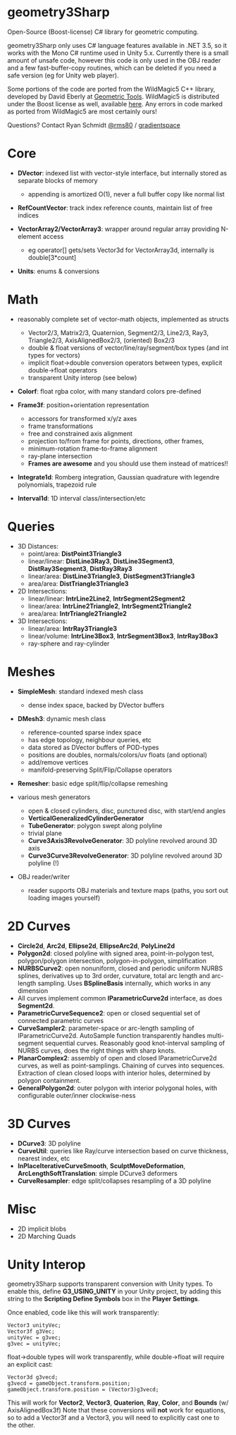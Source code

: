 # geometry3Sharp

Open-Source (Boost-license) C# library for geometric computing. 

geometry3Sharp only uses C# language features available in .NET 3.5, so it works with the Mono C# runtime used in Unity 5.x. Currently there is a small amount of unsafe code, however this code is only used in the OBJ reader and a few fast-buffer-copy routines, which can be deleted if you need a safe version (eg for Unity web player).

Some portions of the code are ported from the WildMagic5 C++ library, developed by David Eberly at [Geometric Tools](https://www.geometrictools.com/). WildMagic5 is distributed under the Boost license as well, available [here](https://www.geometrictools.com/Downloads/Downloads.html). Any errors in code marked as ported from WildMagic5 are most certainly ours!

Questions? Contact Ryan Schmidt [@rms80](http://www.twitter.com/rms80) / [gradientspace](http://www.gradientspace.com)


# Core

- **DVector**: indexed list with vector-style interface, but internally stored as separate blocks of memory
    - appending is amortized O(1), never a full buffer copy like normal list

- **RefCountVector**: track index reference counts, maintain list of free indices

- **VectorArray2/VectorArray3**: wrapper around regular array providing N-element access
    - eg operator[] gets/sets Vector3d for VectorArray3d, internally is double[3*count]

- **Units**: enums & conversions

# Math

- reasonably complete set of vector-math objects, implemented as structs
    - Vector2/3, Matrix2/3, Quaternion, Segment2/3, Line2/3, Ray3, Triangle2/3, AxisAlignedBox2/3, (oriented) Box2/3
    - double & float versions of vector/line/ray/segment/box types (and int types for vectors)
    - implicit float->double conversion operators between types, explicit double->float operators
    - transparent Unity interop (see below)

- **Colorf**: float rgba color, with many standard colors pre-defined

- **Frame3f**: position+orientation representation
    - accessors for transformed x/y/z axes 
    - frame transformations
    - free and constrained axis alignment
    - projection to/from frame for points, directions, other frames, 
    - minimum-rotation frame-to-frame alignment
    - ray-plane intersection
    - **Frames are awesome** and you should use them instead of matrices!!

- **Integrate1d**: Romberg integration, Gaussian quadrature with legendre polynomials, trapezoid rule
- **Interval1d**: 1D interval class/intersection/etc

# Queries

- 3D Distances: 
    - point/area: **DistPoint3Triangle3**
    - linear/linear: **DistLine3Ray3**, **DistLine3Segment3**,  **DistRay3Segment3**, **DistRay3Ray3**
    - linear/area: **DistLine3Triangle3**, **DistSegment3Triangle3**
    - area/area: **DistTriangle3Triangle3**
- 2D Intersections: 
    - linear/linear: **IntrLine2Line2**, **IntrSegment2Segment2**
    - linear/area: **IntrLine2Triangle2**, **IntrSegment2Triangle2**
    - area/area: **IntrTriangle2Triangle2**
- 3D Intersections: 
    - linear/area: **IntrRay3Triangle3**
    - linear/volume: **IntrLine3Box3**, **IntrSegment3Box3**, **IntrRay3Box3**
    - ray-sphere and ray-cylinder


# Meshes

- **SimpleMesh**: standard indexed mesh class
    - dense index space, backed by DVector buffers

- **DMesh3**: dynamic mesh class
    - reference-counted sparse index space
    - has edge topology, neighbour queries, etc
    - data stored as DVector buffers of POD-types
    - positions are doubles, normals/colors/uv floats  (and optional)
    - add/remove vertices
    - manifold-preserving Split/Flip/Collapse operators
    
- **Remesher**: basic edge split/flip/collapse remeshing

- various mesh generators
    - open & closed cylinders, disc, punctured disc, with start/end angles
    - **VerticalGeneralizedCylinderGenerator**
    - **TubeGenerator**: polygon swept along polyline
    - trivial plane
    - **Curve3Axis3RevolveGenerator**: 3D polyline revolved around 3D axis
    - **Curve3Curve3RevolveGenerator**: 3D polyline revolved around 3D polyline (!)
    
- OBJ reader/writer 
    - reader supports OBJ materials and texture maps (paths, you sort out loading images yourself)


# 2D Curves

- **Circle2d**, **Arc2d**, **Ellipse2d**, **EllipseArc2d**, **PolyLine2d** 
- **Polygon2d**: closed polyline with signed area, point-in-polygon test, polygon/polygon intersection, polygon-in-polygon, simplification
- **NURBSCurve2**: open nonuniform, closed and periodic uniform NURBS splines, derivatives up to 3rd order, curvature, total arc length and arc-length sampling. Uses **BSplineBasis** internally, which works in any dimension
- All curves implement common **IParametricCurve2d** interface, as does **Segment2d**.
- **ParametricCurveSequence2**: open or closed sequential set of connected parametric curves
- **CurveSampler2**: parameter-space or arc-length sampling of IParametricCurve2d. AutoSample function transparently handles multi-segment sequential curves. Reasonably good knot-interval sampling of NURBS curves, does the right things with sharp knots.
- **PlanarComplex2**: assembly of open and closed IParametricCurve2d curves, as well as point-samplings. Chaining of curves into sequences. Extraction of clean closed loops with interior holes, determined by polygon containment. 
- **GeneralPolygon2d**: outer polygon with interior polygonal holes, with configurable outer/inner clockwise-ness


# 3D Curves

- **DCurve3**: 3D polyline
- **CurveUtil**: queries like Ray/curve intersection based on curve thickness, nearest index, etc
- **InPlaceIterativeCurveSmooth**, **SculptMoveDeformation**, **ArcLengthSoftTranslation**: simple DCurve3 deformers
- **CurveResampler**: edge split/collapses resampling of a 3D polyline 

# Misc

- 2D implicit blobs
- 2D Marching Quads




# Unity Interop

geometry3Sharp supports transparent conversion with Unity types.
To enable this, define **G3_USING_UNITY** in your Unity project, by adding this
string to the **Scripting Define Symbols** box in the **Player Settings**.  

Once enabled, code like this will work transparently:

~~~~
Vector3 unityVec;
Vector3f g3Vec;
unityVec = g3vec;
g3vec = unityVec;
~~~~

float->double types will work transparently, while double->float will require an explicit cast:

~~~~
Vector3d g3vecd;
g3vecd = gameObject.transform.position;
gameObject.transform.position = (Vector3)g3vecd;
~~~~

This will work for **Vector2**, **Vector3**, **Quaterion**, **Ray**, **Color**, and **Bounds** (w/ AxisAlignedBox3f)
Note that these conversions will **not** work for equations, so to add a Vector3f and a Vector3, you
will need to explicitly cast one to the other.

